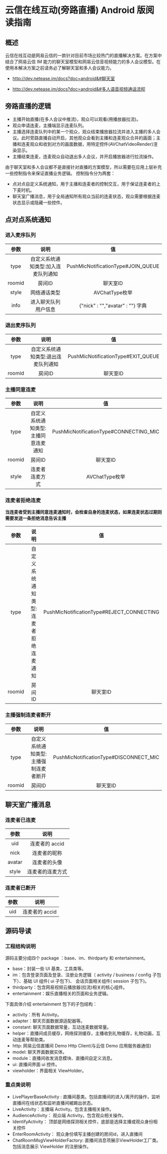 # 云信在线互动(旁路直播) Android 版阅读指南

## 概述
云信在线互动是网易云信的一款针对目前市场比较热门的直播解决方案。在方案中结合了网易云信 IM 能力的聊天室模型和网易云信音视频能力的多人会议模型。在使用本解决方案之前请务必了解聊天室和多人会议能力。

* http://dev.netease.im/docs?doc=android&#聊天室

* http://dev.netease.im/docs?doc=android&#多人语音视频通话流程

## 旁路直播的逻辑

* 主播开始直播(在多人会议中推流)，观众可以观看(用播放器拉流)。
* 观众申请连麦，主播端显示连麦队列。
* 主播选择连麦队列中的某一个观众，观众结束播放器拉流并进入主播的多人会议。此时旁路直播自动开启，其他观众会看到主播和连麦观众合并的画面；主播和连麦观众和收到对方的画面数据，用特定控件(AVChatVideoRender)渲染显示。
* 主播结束连麦，连麦观众自动退出多人会议，并开启播放器进行拉流操作。

由于聊天室和多人会议都不是直接针对直播的方案模型，所以需要在应用上层补充一些控制指令来保证直播业务逻辑。
控制指令分为两套：

* 点对点自定义系统通知，用于主播和连麦者的控制交互，用于保证连麦者的上下麦时机。
* 聊天室广播消息，用于全局通知所有观众当前的连麦状态，观众需要根据连麦状态显示或隐藏一些控件。

## 点对点系统通知

### 进入麦序队列
| 参数           | 说明           | 值  |
| :-------------: |:-------------:| :-----:|
| type      | 自定义系统通知类型:加入连麦队列通知 | PushMicNotificationType#JOIN_QUEUE|
| roomid      | 房间ID      |   聊天室ID |
| style | 网络通话类型      |    AVChatType枚举 |
| info | 进入聊天队列用户信息      |  {"nick" : "","avatar" : ""} 字典|

### 退出麦序队列
| 参数           | 说明           | 值  |
| :-------------: |:-------------:| :-----:|
| type      | 自定义系统通知类型:退出连麦队列通知 | PushMicNotificationType#EXIT_QUEUE|
| roomid      | 房间ID      |   聊天室ID |

### 主播同意连麦
| 参数           | 说明           | 值  |
| :-------------: |:-------------:| :-----:|
| type      | 自定义系统通知类型:主播同意连麦通知 | PushMicNotificationType#CONNECTING_MIC|
| roomid      | 房间ID      |   聊天室ID |
| style | 连麦者连麦方式      |    AVChatType枚举 |

### 连麦者拒绝连麦

**当连麦者受到主播同意连麦通知时，会检查自身的连麦状态，如果连麦状态过期则需要发送一条拒绝消息告诉主播**

| 参数           | 说明           | 值  |
| :-------------: |:-------------:| :-----:|
| type      | 自定义系统通知类型:连麦者拒绝连麦通知 | PushMicNotificationType#REJECT_CONNECTING |
| roomid      | 房间ID      |   聊天室ID |

### 主播强制连麦者断开

| 参数           | 说明           | 值  |
| :-------------: |:-------------:| :-----:|
| type      | 自定义系统通知类型:主播强制连麦者断开 | PushMicNotificationType#DISCONNECT_MIC|
| roomid      | 房间ID      |   聊天室ID |



## 聊天室广播消息

### 连麦者已连麦
| 参数           | 说明           | 
| :-------------: |:-------------:|
| uid       | 连麦者的 accid | - |
| nick      | 连麦者的昵称      |
| avatar    | 连麦者的头像      |
| style     | 连麦者的连麦方式   |

### 连麦者已断开
| 参数           | 说明           |
| :-------------: |:-------------:|
| uid      | 连麦者的 accid | 

## <span id="源码导读"> 源码导读</span>

### 工程结构说明

源码主要分成四个 package ：base、im、thirdparty 和 entertainment。
- base：封装一些 UI 基类，工具类等。
- im：包含登录页面及登录、注册业务逻辑（ activity / business / config 子包下）、基础 UI 组件( ui 子包下)、 会话页面相关组件( session 子包下)。
- thirdparty：包含网易视频云播放器(拉流)相关的核心组件。
- entertainment：娱乐直播相关的页面和业务逻辑。

下面具体介绍 entertainment 包下的子包结构：
- activity：所有 Activity。
- adapter：聊天页面数据源适配器等。
- constant: 聊天页面数据常量，互动连麦数据常量。
- helper：直播间成员缓存，网络探测缓存，主播收到礼物缓存，礼物动画，互动连麦等帮助类。
- http: 网易云信直播间 Demo Http Client(与云信 Demo 应用服务器通信)
- model: 聊天界面数据实体。
- module：直播间收发消息模块、直播间自定义消息。
- ui: 直播间界面 ui 控件。
- viewholder：界面相关 ViewHolder。

### 重点类说明

- LivePlayerBaseActivity : 直播间基类。包括直播间的进入/离开的操作，监听直播间在线状态和监听直播间被踢出状态。
- LiveActivity：主播端 Activity。包含主播相关操作。
- AudienceActivity： 观众端 Activity。包含观众相关操作。
- IdentifyActivity： 顶部是网络探测相关控件，底部是选择主播或观众身份相关控件
- EnterRoomActivity： 观众身份填写主播创建的房间id，进入直播间
- ChatRoomMsgViewHolderFactory:  直播间消息项展示ViewHolder工厂类。包括消息展示 ViewHolder 的注册操作。

